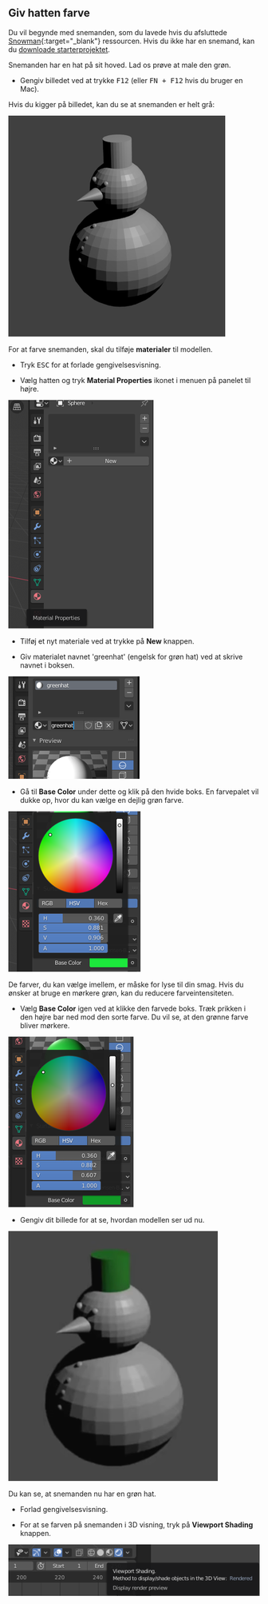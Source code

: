## Giv hatten farve

Du vil begynde med snemanden, som du lavede hvis du afsluttede [Snowman](https://projects.raspberrypi.org/en/projects/blender-snowman){:target="_blank"} ressourcen. Hvis du ikke har en snemand, kan du [downloade starterprojektet](resources/snowman.blend).

Snemanden har en hat på sit hoved. Lad os prøve at male den grøn.

+ Gengiv billedet ved at trykke <kbd>F12</kbd> (eller <kbd>FN + F12</kbd> hvis du bruger en Mac).

Hvis du kigger på billedet, kan du se at snemanden er helt grå:

![Grå snemand](images/blender-snowman.png)

For at farve snemanden, skal du tilføje **materialer** til modellen.

+ Tryk <kbd>ESC</kbd> for at forlade gengivelsesvisning.

+ Vælg hatten og tryk **Material Properties** ikonet i menuen på panelet til højre.

![Vælg materialefanen](images/material-icon-new.png)

+ Tilføj et nyt materiale ved at trykke på **New** knappen.

+ Giv materialet navnet 'greenhat' (engelsk for grøn hat) ved at skrive navnet i boksen.

![Nanvgiv materialet](images/blender-material-hat-name.png)

+ Gå til **Base Color** under dette og klik på den hvide boks. En farvepalet vil dukke op, hvor du kan vælge en dejlig grøn farve.

![Vælg grøn](images/blender-material-hat-colour.png)

De farver, du kan vælge imellem, er måske for lyse til din smag. Hvis du ønsker at bruge en mørkere grøn, kan du reducere farveintensiteten.

+ Vælg **Base Color** igen ved at klikke den farvede boks. Træk prikken i den højre bar ned mod den sorte farve. Du vil se, at den grønne farve bliver mørkere.

![Mørkere hat](images/blender-material-hat-darker.png)

+ Gengiv dit billede for at se, hvordan modellen ser ud nu.

![Snemand med mørkegrøn hat](images/blender-snowman-green-hat.png)

Du kan se, at snemanden nu har en grøn hat.

+ Forlad gengivelsesvisning.

+ For at se farven på snemanden i 3D visning, tryk på **Viewport Shading** knappen.

![Viewport Shading knap](images/viewport-shading.png)